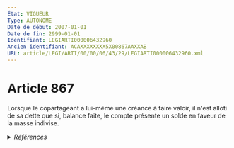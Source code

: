```yaml
---
État: VIGUEUR
Type: AUTONOME
Date de début: 2007-01-01
Date de fin: 2999-01-01
Identifiant: LEGIARTI000006432960
Ancien identifiant: ACAXXXXXXXX5X00867AAXXAB
URL: article/LEGI/ARTI/00/00/06/43/29/LEGIARTI000006432960.xml
---
```


<h1>Article 867</h1>

Lorsque le copartageant a lui-même une créance à faire valoir, il n'est alloti
de sa dette que si, balance faite, le compte présente un solde en faveur de la
masse indivise.


<details>
  <summary><em>Références</em></summary>

  <h2>Articles faisant référence à l'article</h2>
  
  <ul>
    <li>
      <a href="https://legal.tricoteuses.fr//redirection/LEGIARTI000006284837?vers=git&vers=legifrance">LOI n° 2006-728 du 23 juin 2006 portant réforme des successions et des libéralités - article 3 ENTIEREMENT_MODIF</a> MODIFICATION cible
    </li>
    <li>
      <a href="https://legal.tricoteuses.fr//redirection/LEGIARTI000006284840?vers=git&vers=legifrance">LOI n° 2006-728 du 23 juin 2006 portant réforme des successions et des libéralités - article 6 ENTIEREMENT_MODIF</a> MODIFICATION cible
    </li>
  </ul>
  
  <h2>Références faites par l'article</h2>
  
  <ul>
    <li>
      CODIFICATION source Loi 1803-04-19
    </li>
    <li>
      2006-06-23 MODIFICATION source <a href="https://legal.tricoteuses.fr//redirection/LEGIARTI000006284837?vers=git&vers=legifrance">LOI n° 2006-728 du 23 juin 2006 portant réforme des successions et des libéralités - article 3 ENTIEREMENT_MODIF</a>
    </li>
    <li>
      2006-06-23 MODIFICATION source <a href="https://legal.tricoteuses.fr//redirection/LEGIARTI000006284840?vers=git&vers=legifrance">LOI n° 2006-728 du 23 juin 2006 portant réforme des successions et des libéralités - article 6 ENTIEREMENT_MODIF</a>
    </li>
  </ul>
</details>
